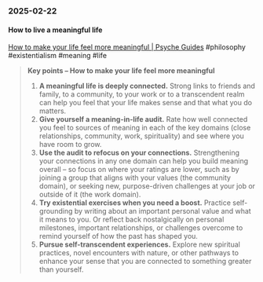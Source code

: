 ### 2025-02-22
#### How to live a meaningful life
[How to make your life feel more meaningful | Psyche Guides](https://psyche.co/guides/how-to-find-meaning-in-your-life-as-a-buffer-against-anxiety) #philosophy #existentialism #meaning #life 

> **Key points – How to make your life feel more meaningful**
> 
> 1. **A meaningful life is deeply connected.** Strong links to friends and family, to a community, to your work or to a transcendent realm can help you feel that your life makes sense and that what you do matters.
> 2. **Give yourself a meaning-in-life audit.** Rate how well connected you feel to sources of meaning in each of the key domains (close relationships, community, work, spirituality) and see where you have room to grow.
> 3. **Use the audit to refocus on your connections.** Strengthening your connections in any one domain can help you build meaning overall – so focus on where your ratings are lower, such as by joining a group that aligns with your values (the community domain), or seeking new, purpose-driven challenges at your job or outside of it (the work domain).
> 4. **Try existential exercises when you need a boost.** Practice self-grounding by writing about an important personal value and what it means to you. Or reflect back nostalgically on personal milestones, important relationships, or challenges overcome to remind yourself of how the past has shaped you.
> 5. **Pursue self-transcendent experiences.** Explore new spiritual practices, novel encounters with nature, or other pathways to enhance your sense that you are connected to something greater than yourself.